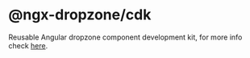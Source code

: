 # @ngx-dropzone/cdk

Reusable Angular dropzone component development kit, for more info check [here](https://github.com/hackingharold/ngx-dropzone).
